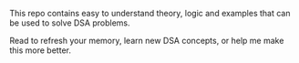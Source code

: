 This repo contains easy to understand theory, logic and examples that can be used to solve DSA problems.

Read to refresh your memory, learn new DSA concepts, or help me make this more better.

